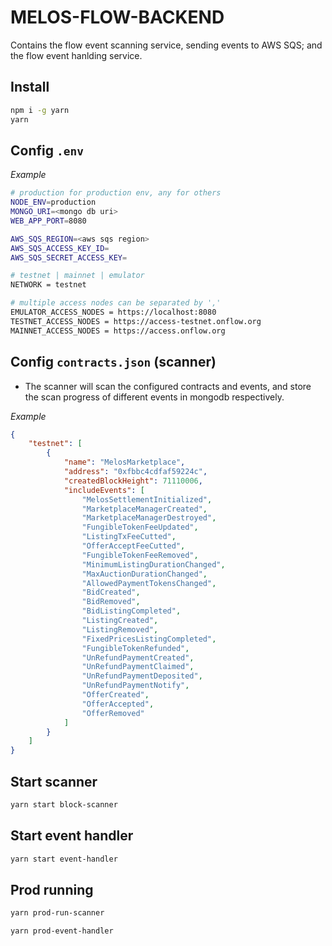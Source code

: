# MELOS-FLOW-BACKEND

Contains the flow event scanning service, sending events to AWS SQS; and the flow event hanlding service.

## Install

```bash
npm i -g yarn
yarn
```

## Config `.env`

*Example*

```bash
# production for production env, any for others
NODE_ENV=production
MONGO_URI=<mongo db uri>
WEB_APP_PORT=8080

AWS_SQS_REGION=<aws sqs region>
AWS_SQS_ACCESS_KEY_ID=
AWS_SQS_SECRET_ACCESS_KEY=

# testnet | mainnet | emulator
NETWORK = testnet

# multiple access nodes can be separated by ','
EMULATOR_ACCESS_NODES = https://localhost:8080
TESTNET_ACCESS_NODES = https://access-testnet.onflow.org
MAINNET_ACCESS_NODES = https://access.onflow.org

```

## Config `contracts.json` (scanner)

- The scanner will scan the configured contracts and events, and store the scan progress of different events in mongodb respectively.

*Example*

```json
{
    "testnet": [
        {
            "name": "MelosMarketplace",
            "address": "0xfbbc4cdfaf59224c",
            "createdBlockHeight": 71110006,
            "includeEvents": [
                "MelosSettlementInitialized",
                "MarketplaceManagerCreated",
                "MarketplaceManagerDestroyed",
                "FungibleTokenFeeUpdated",
                "ListingTxFeeCutted",
                "OfferAcceptFeeCutted",
                "FungibleTokenFeeRemoved",
                "MinimumListingDurationChanged",
                "MaxAuctionDurationChanged",
                "AllowedPaymentTokensChanged",
                "BidCreated",
                "BidRemoved",
                "BidListingCompleted",
                "ListingCreated",
                "ListingRemoved",
                "FixedPricesListingCompleted",
                "FungibleTokenRefunded",
                "UnRefundPaymentCreated",
                "UnRefundPaymentClaimed",
                "UnRefundPaymentDeposited",
                "UnRefundPaymentNotify",
                "OfferCreated",
                "OfferAccepted",
                "OfferRemoved"
            ]
        }
    ]
}
```

## Start scanner

```bash
yarn start block-scanner
```

## Start event handler

```bash
yarn start event-handler
```

## Prod running

```bash
yarn prod-run-scanner
```

```bash
yarn prod-event-handler
```
